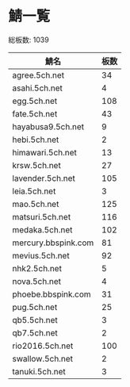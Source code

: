 # 鯖一覧

総板数: 1039

| 鯖名                | 板数 |
| ------------------- | ---- |
| agree.5ch.net       | 34   |
| asahi.5ch.net       | 4    |
| egg.5ch.net         | 108  |
| fate.5ch.net        | 43   |
| hayabusa9.5ch.net   | 9    |
| hebi.5ch.net        | 2    |
| himawari.5ch.net    | 13   |
| krsw.5ch.net        | 27   |
| lavender.5ch.net    | 105  |
| leia.5ch.net        | 3    |
| mao.5ch.net         | 125  |
| matsuri.5ch.net     | 116  |
| medaka.5ch.net      | 102  |
| mercury.bbspink.com | 81   |
| mevius.5ch.net      | 92   |
| nhk2.5ch.net        | 5    |
| nova.5ch.net        | 4    |
| phoebe.bbspink.com  | 31   |
| pug.5ch.net         | 25   |
| qb5.5ch.net         | 3    |
| qb7.5ch.net         | 2    |
| rio2016.5ch.net     | 100  |
| swallow.5ch.net     | 2    |
| tanuki.5ch.net      | 3    |
